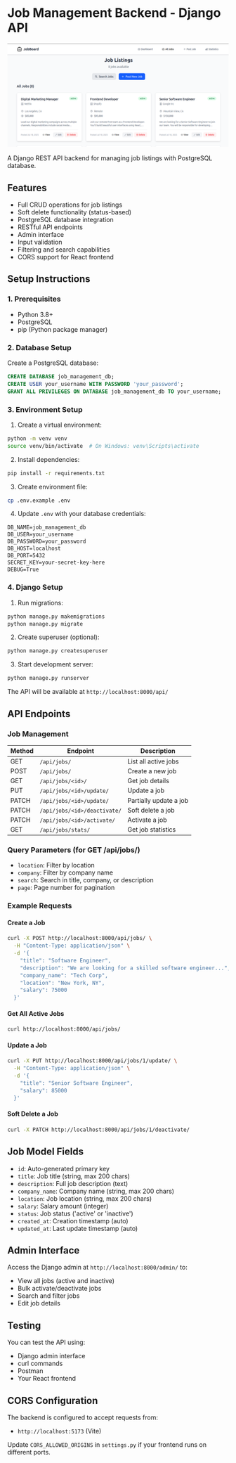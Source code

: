 # Job Management Backend - Django API

![Job management system](/project%20screenshots/all-jobs.png)

A Django REST API backend for managing job listings with PostgreSQL database.

## Features

- Full CRUD operations for job listings
- Soft delete functionality (status-based)
- PostgreSQL database integration
- RESTful API endpoints
- Admin interface
- Input validation
- Filtering and search capabilities
- CORS support for React frontend

## Setup Instructions

### 1. Prerequisites

- Python 3.8+
- PostgreSQL
- pip (Python package manager)

### 2. Database Setup

Create a PostgreSQL database:

```sql
CREATE DATABASE job_management_db;
CREATE USER your_username WITH PASSWORD 'your_password';
GRANT ALL PRIVILEGES ON DATABASE job_management_db TO your_username;
```

### 3. Environment Setup

1. Create a virtual environment:
```bash
python -m venv venv
source venv/bin/activate  # On Windows: venv\Scripts\activate
```

2. Install dependencies:
```bash
pip install -r requirements.txt
```

3. Create environment file:
```bash
cp .env.example .env
```

4. Update `.env` with your database credentials:
```
DB_NAME=job_management_db
DB_USER=your_username
DB_PASSWORD=your_password
DB_HOST=localhost
DB_PORT=5432
SECRET_KEY=your-secret-key-here
DEBUG=True
```

### 4. Django Setup

1. Run migrations:
```bash
python manage.py makemigrations
python manage.py migrate
```

2. Create superuser (optional):
```bash
python manage.py createsuperuser
```

3. Start development server:
```bash
python manage.py runserver
```

The API will be available at `http://localhost:8000/api/`

## API Endpoints

### Job Management

| Method | Endpoint | Description |
|--------|----------|-------------|
| GET | `/api/jobs/` | List all active jobs |
| POST | `/api/jobs/` | Create a new job |
| GET | `/api/jobs/<id>/` | Get job details |
| PUT | `/api/jobs/<id>/update/` | Update a job |
| PATCH | `/api/jobs/<id>/update/` | Partially update a job |
| PATCH | `/api/jobs/<id>/deactivate/` | Soft delete a job |
| PATCH | `/api/jobs/<id>/activate/` | Activate a job |
| GET | `/api/jobs/stats/` | Get job statistics |

### Query Parameters (for GET /api/jobs/)

- `location`: Filter by location
- `company`: Filter by company name
- `search`: Search in title, company, or description
- `page`: Page number for pagination

### Example Requests

#### Create a Job
```bash
curl -X POST http://localhost:8000/api/jobs/ \
  -H "Content-Type: application/json" \
  -d '{
    "title": "Software Engineer",
    "description": "We are looking for a skilled software engineer...",
    "company_name": "Tech Corp",
    "location": "New York, NY",
    "salary": 75000
  }'
```

#### Get All Active Jobs
```bash
curl http://localhost:8000/api/jobs/
```

#### Update a Job
```bash
curl -X PUT http://localhost:8000/api/jobs/1/update/ \
  -H "Content-Type: application/json" \
  -d '{
    "title": "Senior Software Engineer",
    "salary": 85000
  }'
```

#### Soft Delete a Job
```bash
curl -X PATCH http://localhost:8000/api/jobs/1/deactivate/
```

## Job Model Fields

- `id`: Auto-generated primary key
- `title`: Job title (string, max 200 chars)
- `description`: Full job description (text)
- `company_name`: Company name (string, max 200 chars)
- `location`: Job location (string, max 200 chars)
- `salary`: Salary amount (integer)
- `status`: Job status ('active' or 'inactive')
- `created_at`: Creation timestamp (auto)
- `updated_at`: Last update timestamp (auto)

## Admin Interface

Access the Django admin at `http://localhost:8000/admin/` to:
- View all jobs (active and inactive)
- Bulk activate/deactivate jobs
- Search and filter jobs
- Edit job details

## Testing

You can test the API using:
- Django admin interface
- curl commands
- Postman
- Your React frontend

## CORS Configuration

The backend is configured to accept requests from:
- `http://localhost:5173` (Vite)

Update `CORS_ALLOWED_ORIGINS` in `settings.py` if your frontend runs on different ports.


